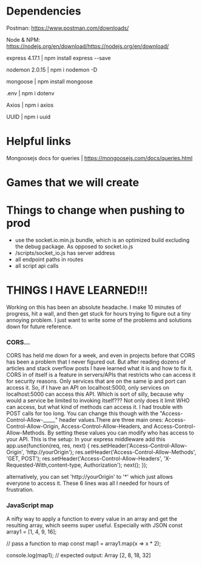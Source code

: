 # Dependencies

Postman: https://www.postman.com/downloads/

Node & NPM: https://nodejs.org/en/download/https://nodejs.org/en/download/

express 4.17.1 | npm install express --save

nodemon 2.0.15 | npm i nodemon -D

mongoose | npm install mongoose

.env  | npm i dotenv

Axios | npm i axios

UUID | npm i uuid

# Helpful links
Mongoosejs docs for queries | https://mongoosejs.com/docs/queries.html

# Games that we will create

# Things to change when pushing to prod

- use the socket.io.min.js bundle, which is an optimized build excluding the debug package. As opposed to socket.io.js
- /scripts/socket_io.js has server address
- all endpoint paths in routes
- all script api calls

# THINGS I HAVE LEARNED!!!

Working on this has been an absolute headache. I make 10 minutes of progress, hit a wall, and then get stuck for hours trying to figure
out a tiny annoying problem. I just want to write some of the problems and solutions down for future reference.

### CORS...

CORS has held me down for a week, and even in projects before that CORS has been a problem that I never figured out.
But after reading dozens of articles and stack overflow posts I have learned what it is and how to fix it.
CORS in of itself is a feature in servers/APIs that restricts who can access it for security reasons. 
Only services that are on the same ip and port can access it. So, if I have an API on localhost:5000, only services on
localhost:5000 can access this API. Which is sort of silly, because why would a service be limited to invoking itself???
Not only does it limit WHO can access, but what kind of methods can access it. I had trouble with POST calls for too long.
You can change this though with the "Access-Control-Allow-_____" header values.There are three main ones: 
Access-Control-Allow-Origin, 
Access-Control-Allow-Headers, 
and Access-Control-Allow-Methods.
By setting these values you can modify who has access to your API. This is the setup:
In your express middleware add this
app.use(function(req, res, next) {
    res.setHeader('Access-Control-Allow-Origin', 'http://yourOrigin');
    res.setHeader('Access-Control-Allow-Methods', 'GET, POST');
    res.setHeader('Access-Control-Allow-Headers', 'X-Requested-With,content-type, Authorization');
    next();
  });

alternatively, you can set 'http://yourOrigin' to '*' which just allows everyone to access it. These 6 lines was all I needed
for hours of frustration.

### JavaScript map
A nifty way to apply a function to every value in an array and get the resulting array, which seems super useful. Especially with JSON
const array1 = [1, 4, 9, 16];

// pass a function to map
const map1 = array1.map(x => x * 2);

console.log(map1);
// expected output: Array [2, 8, 18, 32]

